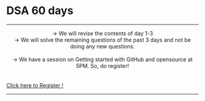 # DSA 60 days 

<hr><center>
-> We will revise the contents of day 1-3 <br>
-> We will solve the remaining questions of the past 3 days and not be doing any new questions.<br> <br>
-> We have a session on Getting started with GitHub and opensource at 5PM. So, do register!<br></center> <br>
<br><a href=" https://organize.mlh.io/participants/events/7224-getting-started-with-github"> Click here to Register ! <a>
<hr>

